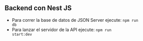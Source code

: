 ## Backend con Nest JS

- Para correr la base de datos de JSON Server ejecute: <code>npm run db </code>
- Para lanzar el servidor de la API ejecute: <code>npm run start:dev</code>
